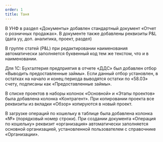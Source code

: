 ```yaml
---
order: 1
title: Таня
---
```


В УНФ в раздел «Документы» добавлен стандартный документ «Отчет о розничных продажах». В документе также добавлены реквизиты P&L (дата уу, доп. аналитика, проект, раздел)

В группе статей (P&L) при редактировании наименования автоматически заполняется буквенный код тем же текстом, что и в наименовании.

Для 1С: Бухгалтерия предприятия в отчете «ДДС» был добавлен отбор «Выводить предоставленные займы». Если данный отбор установлен, в остатках на начало и конец периода выводятся остатки по «58.03» счету, подписаны как «Предоставленные займы».

В списке проектов в наборы колонок «Основной» и «Этапы проектов» была добавлена колонка «Контрагент». При копировании проекта все реквизиты из вкладки «Обзор» копируются в новый проект.

В загрузке операций по кошельку в таблице была добавлена колонка «№» (порядковый номер строки). При создании документа «Операция по кошельку»  реквизит «организация» автоматически заполняется основной организацией, установленной пользователем с справочнике «Организации».